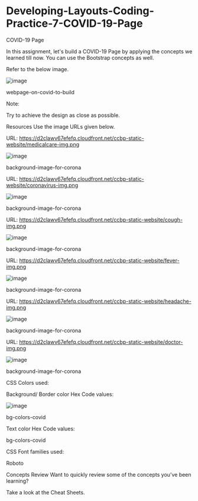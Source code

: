 # Developing-Layouts-Coding-Practice-7-COVID-19-Page

COVID-19 Page

In this assignment, let's build a COVID-19 Page by applying the concepts we learned till now. You can use the Bootstrap concepts as well.



Refer to the below image.

![image](https://github.com/user-attachments/assets/fee5b8ba-edd1-4364-bc22-2b75d15a2493)


webpage-on-covid-to-build



Note:

Try to achieve the design as close as possible.

Resources
Use the image URLs given below.


URL: https://d2clawv67efefq.cloudfront.net/ccbp-static-website/medicalcare-img.png

![image](https://github.com/user-attachments/assets/b72f6848-b975-4256-bf44-576eaee43dd9)


background-image-for-corona



URL: https://d2clawv67efefq.cloudfront.net/ccbp-static-website/coronavirus-img.png

![image](https://github.com/user-attachments/assets/09a540b9-1bf5-4e46-9fc4-5ec3b4c2cc06)


background-image-for-corona

URL: https://d2clawv67efefq.cloudfront.net/ccbp-static-website/cough-img.png

![image](https://github.com/user-attachments/assets/7e4804a3-9cb4-4390-84dd-4ae8f3260b74)


background-image-for-corona

URL: https://d2clawv67efefq.cloudfront.net/ccbp-static-website/fever-img.png

![image](https://github.com/user-attachments/assets/3feed663-f125-46b5-bc7a-4b874b090cb3)


background-image-for-corona



URL: https://d2clawv67efefq.cloudfront.net/ccbp-static-website/headache-img.png

![image](https://github.com/user-attachments/assets/018f21b8-405b-4078-8d2f-1ad5d8f6434f)


background-image-for-corona



URL: https://d2clawv67efefq.cloudfront.net/ccbp-static-website/doctor-img.png

![image](https://github.com/user-attachments/assets/3ac16565-beb9-472b-aa3b-f72f5a7af3a8)


background-image-for-corona



CSS Colors used:

Background/ Border color Hex Code values:

![image](https://github.com/user-attachments/assets/8ff662d5-7a28-4876-b169-360a009fd09c)


bg-colors-covid



Text color Hex Code values:



bg-colors-covid



CSS Font families used:

Roboto


Concepts Review
Want to quickly review some of the concepts you’ve been learning?

Take a look at the Cheat Sheets.
